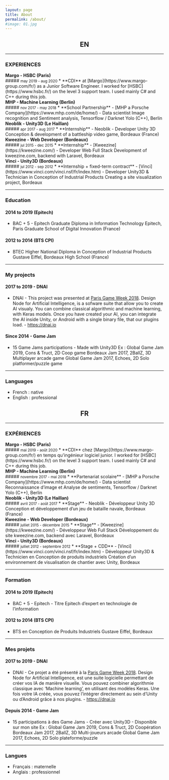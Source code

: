 ```yaml
---
layout: page
title: About
permalink: /about/
#image: 01.jpg
---
```


<h2 style="text-align:center;">EN</h2>

*** 

### EXPERIENCES

<h4 style="margin:0px;">Margo - HSBC (Paris)</h4>
##### <small>may 2019 - aug 2020</small>
* **CDI** at [Margo](https://www.margo-group.com/fr/) as a Junior Software Engineer. I worked for [HSBC](https://www.hsbc.fr/) on the level 3 support team. I used mainly C# and C++ during this job.

<h4 style="margin:0px;">MHP - Machine Learning (Berlin)</h4>
##### <small>nov 2017 - may 2018</small>
* **School Partnership** - [MHP a Porsche Company](https://www.mhp.com/de/home/) - Data scientist
 Image recognition and Sentiment analysis, Tensorflow / Darknet Yolo (C++), Berlin

<h4 style="margin:0px;">Neoblik - Unity3D (Le Haillan)</h4>
##### <small>apr 2017 - aug 2017</small>
* **Internship** - Neoblik - Developer Unity 3D
Conception & development of a battleship video game, Bordeaux (France)

<h4 style="margin:0px;">Kweezine - Web Developer (Bordeaux)</h4>
##### <small>jul 2015 - dec 2015</small>
* **Internship** - [Kweezine](https://kweezine.com/) - Developer Web Full Stack
Development of kweezine.com, backend with Laravel, Bordeaux

<h4 style="margin:0px;">Vinci - Unity3D (Bordeaux)</h4>
##### <small>jul 2012 - sep 2012</small>
* **Internship + fixed-term contract** - [Vinci](https://www.vinci.com/vinci.nsf/fr/index.htm) - Developer Unity3D
& Technician in Conception of Industrial Products
Creating a site visualization project, Bordeaux

***

### Education

#### 2014 to 2019 (Epitech)
* BAC + 5 - Epitech Graduate Diploma in Information Technology
Epitech, Paris Graduate School of Digital Innovation (France)

#### 2012 to 2014 (BTS CPI)
* BTEC Higher National Diploma in Conception of Industrial Products
Gustave Eiffel, Bordeaux High School (France)

***

### My projects

#### 2017 to 2019 - DNAI
* DNAI - This project was presented at [Paris Game Week 2018](https://parisgamesweek.com/).
Design Node for Artificial Intelligence, is a sofware suite that allow you to
 create AI visualy. You can combine classical algorithmic and machine learning, with
 Keras models. Once you have created your AI, you can integrate the AI inside
 Unity, or Android with a single binary file, that our plugins load. - https://dnai.io

#### Since 2014 - Game Jam
* 15 Game Jams participations - Made with Unity3D
Ex : Global Game Jam 2019, Cons & Truct, 2D Coop game
 Bordeaux Jam 2017, 2BallZ, 3D Multiplayer arcade game
 Global Game Jam 2017, Echoes, 2D Solo platformer/puzzle game

***

### Languages

* French : native
* English : professional

<h2 style="text-align:center;">FR</h2>

*** 

### EXPÉRIENCES

<h4 style="margin:0px;">Margo - HSBC (Paris)</h4>
##### <small>mai 2019 - août 2020</small>
* **CDI** chez [Margo](https://www.margo-group.com/fr/) en temps qu'ingénieur logiciel junior. I worked for [HSBC](https://www.hsbc.fr/) on the level 3 support team. I used mainly C# and C++ during this job.

<h4 style="margin:0px;">MHP - Machine Learning (Berlin)</h4>
##### <small>novembre 2017 - mai 2018</small>
* **Partenariat scolaire** - [MHP a Porsche Company](https://www.mhp.com/de/home/) - Data scientist
 Reconnaissance d’image et Analyse de sentiments, Tensorflow / Darknet Yolo (C++), Berlin

<h4 style="margin:0px;">Neoblik - Unity3D (Le Haillan)</h4>
##### <small>avril 2017 - août 2017</small>
* **Stage** - Neoblik - Développeur Unity 3D
Conception et développement d’un jeu de bataille navale,  Bordeaux (France)

<h4 style="margin:0px;">Kweezine - Web Developer (Bordeaux)</h4>
##### <small>julliet 2015 - décembre 2015</small>
* **Stage** - [Kweezine](https://kweezine.com/) - Développeur Web Full Stack
Développement du site kweezine.com, backend avec Laravel, Bordeaux

<h4 style="margin:0px;">Vinci - Unity3D (Bordeaux)</h4>
##### <small>julliet 2012 - septembre 2012</small>
* **Stage + CDD** - [Vinci](https://www.vinci.com/vinci.nsf/fr/index.htm) - Développeur Unity3D
& Technicien en Conception de produits industriels
Création d’un environnement de visualisation de chantier avec Unity, Bordeaux

***

### Formation

#### 2014 to 2019 (Epitech)
* BAC + 5 - Epitech - Titre Epitech d’expert en technologie de l’information

#### 2012 to 2014 (BTS CPI)
* BTS en Conception de Produits Industriels
Gustave Eiffel, Bordeaux

***

### Mes projets

#### 2017 to 2019 - DNAI
* DNAI - Ce projet a été présenté à la [Paris Game Week 2018](https://parisgamesweek.com/).
Design Node for Artificial Intelligence, est une suite logicielle permettant de créer vos IA
 de manière visuelle. Vous pouvez combiner algorithmie classique avec ‘Machine learning’,
 en utilisant des modèles Keras. Une fois votre IA créée, vous pouvez l’intégrer directement
 au sein d’Unity ou d’Android grâce à nos plugins. - https://dnai.io

#### Depuis 2014 - Game Jam
* 15 participations à des Game Jams - Créer avec Unity3D - Disponible sur mon site
Ex : Global Game Jam 2019, Cons & Truct, 2D Coopération
 Bordeaux Jam 2017, 2BallZ, 3D Multi-joueurs arcade
 Global Game Jam 2017, Echoes, 2D Solo plateforme/puzzle

***

### Langues

* Français : maternelle
* Anglais : professionnel
